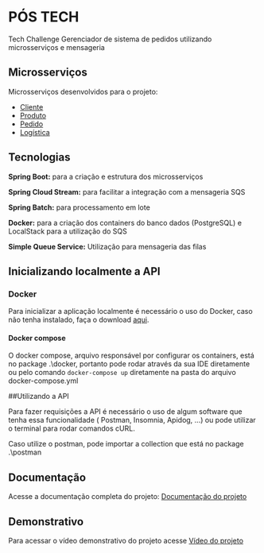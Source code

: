 
# PÓS TECH

Tech Challenge Gerenciador de sistema de pedidos utilizando microsserviços e mensageria


## Microsserviços
Microsserviços desenvolvidos para o projeto:
* [Cliente](https://github.com/nicholasfb/tech-challenge-gerenciamento-pedidos/tree/master/tech-client)
* [Produto](https://github.com/nicholasfb/tech-challenge-gerenciamento-pedidos/tree/master/produto)
* [Pedido](https://github.com/nicholasfb/tech-challenge-gerenciamento-pedidos/tree/master/tech-order)
* [Logística](https://github.com/nicholasfb/tech-challenge-gerenciamento-pedidos/tree/master/tech-logistic)


## Tecnologias

**Spring Boot:** para a criação e estrutura dos microsserviços

**Spring Cloud Stream:** para facilitar a integração com a mensageria SQS

**Spring Batch:** para processamento em lote

**Docker:** para a criação dos containers do banco dados (PostgreSQL) e LocalStack para a utilização do SQS 

**Simple Queue Service:** Utilização para mensageria das filas


## Inicializando localmente a API

### Docker

Para inicializar a aplicação localmente é necessário o uso do Docker, caso não tenha instalado, faça
o download [aqui](https://docs.docker.com/engine/install/).

#### Docker compose

O docker compose, arquivo responsável por configurar os containers, está no package .\docker,
portanto pode rodar através da sua IDE diretamente ou pelo comando `docker-compose up` diretamente
na pasta do arquivo docker-compose.yml

##Utilizando a API

Para fazer requisições a API é necessário o uso de algum software que tenha essa funcionalidade ( Postman, Insomnia, Apidog, ...) ou pode utilizar o terminal para rodar comandos cURL.

Caso utilize o postman, pode importar a collection que está no package .\postman

## Documentação
Acesse a documentação completa do projeto:
[Documentação do projeto](https://drive.google.com/file/d/1I2tuJL-Auw-jN-d7nUMQIPXaq6roETY_/view)



## Demonstrativo
Para acessar o vídeo demonstrativo do projeto acesse
[Vídeo do projeto](https://drive.google.com/file/d/1RzdakzGO7Y4fp2VDOO82p_CkYiH4Ndti/view)

